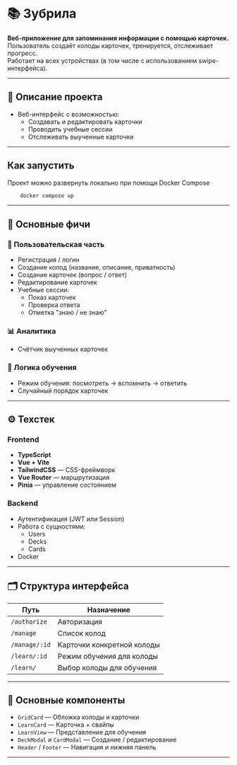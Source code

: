 # 📚 Зубрила

**Веб-приложение для запоминания информации с помощью карточек.**  
Пользователь создаёт колоды карточек, тренируется, отслеживает прогресс.  
Работает на всех устройствах (в том числе с использованием swipe-интерфейса).

---

## 🔧 Описание проекта

- Веб-интерфейс с возможностью:
    - Создавать и редактировать карточки
    - Проводить учебные сессии
    - Отслеживать выученные карточки

---

## Как запустить
Проект можно развернуть локально при помощи Docker Compose
```sh
    docker compose up 
```

---

## 🚀 Основные фичи

### 💼 Пользовательская часть

- Регистрация / логин
- Создание колод (название, описание, приватность)
- Создание карточек (вопрос / ответ)
- Редактирование карточек
- Учебные сессии:
    - Показ карточек
    - Проверка ответа
    - Отметка "знаю / не знаю"

### 📊 Аналитика

- Счётчик выученных карточек

### 🧠 Логика обучения

- Режим обучения: посмотреть → вспомнить → ответить
- Случайный порядок карточек

---

## ⚙️ Техстек

### Frontend

- **TypeScript**
- **Vue + Vite**
- **TailwindCSS** — CSS-фреймворк
- **Vue Router** — маршрутизация
- **Pinia** — управление состоянием

### Backend

- Аутентификация (JWT или Session)
- Работа с сущностями:
    - Users
    - Decks
    - Cards
- Docker
---

## 🗂️ Структура интерфейса

| Путь           | Назначение                        |
|----------------|-----------------------------------|
| `/authorize`       | Авторизация                       |
| `/manage`      | Список колод                      |
| `/manage/:id`  | Карточки конкретной колоды        |
| `/learn/:id`   | Режим обучения для колоды         |
| `/learn/`      | Выбор колоды для обучения         |

---

## 🧩 Основные компоненты

- `GridCard` — Обложка колоды и карточки
- `LearnCard` — Карточка + свайпы
- `LearnView` — Представление для обучения
- `DeckModal` и `CardModal` — Создание / редактирование
- `Header` / `Footer` — Навигация и нижняя панель

---

